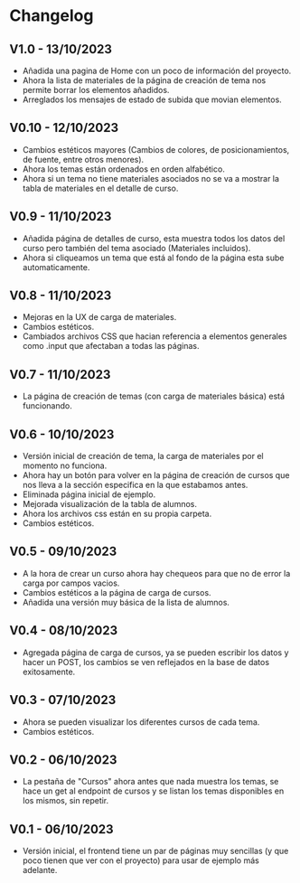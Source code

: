
# Changelog

## V1.0 - 13/10/2023
- Añadida una pagina de Home con un poco de información del proyecto.
- Ahora la lista de materiales de la página de creación de tema nos permite borrar los elementos añadidos.
- Arreglados los mensajes de estado de subida que movian elementos.

## V0.10 - 12/10/2023
- Cambios estéticos mayores (Cambios de colores, de posicionamientos, de fuente, entre otros menores).
- Ahora los temas están ordenados en orden alfabético.
- Ahora si un tema no tiene materiales asociados no se va a mostrar la tabla de materiales en el detalle de curso.

## V0.9 - 11/10/2023
- Añadida página de detalles de curso, esta muestra todos los datos del curso pero también del tema asociado (Materiales incluidos).
- Ahora si cliqueamos un tema que está al fondo de la página esta sube automaticamente.

## V0.8 - 11/10/2023
- Mejoras en la UX de carga de materiales.
- Cambios estéticos.
- Cambiados archivos CSS que hacian referencia a elementos generales como .input que afectaban a todas las páginas.

## V0.7 - 11/10/2023
- La página de creación de temas (con carga de materiales básica) está funcionando.

## V0.6 - 10/10/2023
- Versión inicial de creación de tema, la carga de materiales por el momento no funciona.
- Ahora hay un botón para volver en la página de creación de cursos que nos lleva a la sección especifica en la que estabamos antes.
- Eliminada página inicial de ejemplo.
- Mejorada visualización de la tabla de alumnos.
- Ahora los archivos css están en su propia carpeta.
- Cambios estéticos.

## V0.5 - 09/10/2023
- A la hora de crear un curso ahora hay chequeos para que no de error la carga por campos vacios.
- Cambios estéticos a la página de carga de cursos.
- Añadida una versión muy básica de la lista de alumnos.

## V0.4 - 08/10/2023
- Agregada página de carga de cursos, ya se pueden escribir los datos y hacer un POST, los cambios se ven reflejados en la base de datos exitosamente.

## V0.3 - 07/10/2023

- Ahora se pueden visualizar los diferentes cursos de cada tema.
- Cambios estéticos.

## V0.2 - 06/10/2023

- La pestaña de "Cursos" ahora antes que nada muestra los temas, se hace un get al endpoint de cursos y se listan los temas disponibles en los mismos, sin repetir.

## V0.1 - 06/10/2023

- Versión inicial, el frontend tiene un par de páginas muy sencillas (y que poco tienen que ver con el proyecto) para usar de ejemplo más adelante.